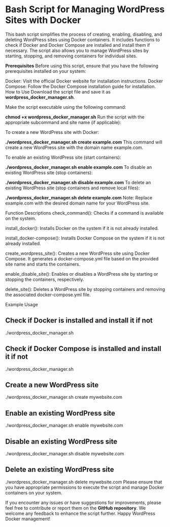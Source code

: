 # Bash Script for Managing WordPress Sites with Docker
This bash script simplifies the process of creating, enabling, disabling, and deleting WordPress sites using Docker containers. It includes functions to check if Docker and Docker Compose are installed and install them if necessary. The script also allows you to manage WordPress sites by starting, stopping, and removing containers for individual sites.

**Prerequisites**
Before using this script, ensure that you have the following prerequisites installed on your system:

Docker: Visit the official Docker website for installation instructions.
Docker Compose: Follow the Docker Compose installation guide for installation.
How to Use
Download the script file and save it as **wordpress_docker_manager.sh**.

Make the script executable using the following command:

__chmod +x wordpress_docker_manager.sh__
Run the script with the appropriate subcommand and site name (if applicable):

To create a new WordPress site with Docker:

__./wordpress_docker_manager.sh create example.com__
This command will create a new WordPress site with the domain name example.com.

To enable an existing WordPress site (start containers):

__./wordpress_docker_manager.sh enable example.com__
To disable an existing WordPress site (stop containers):

__./wordpress_docker_manager.sh disable example.com__
To delete an existing WordPress site (stop containers and remove local files):

__./wordpress_docker_manager.sh delete example.com__
Note: Replace example.com with the desired domain name for your WordPress site.

Function Descriptions
check_command(): Checks if a command is available on the system.

install_docker(): Installs Docker on the system if it is not already installed.

install_docker-compose(): Installs Docker Compose on the system if it is not already installed.

create_wordpress_site(): Creates a new WordPress site using Docker Compose. It generates a docker-compose.yml file based on the provided site name and starts the containers.

enable_disable_site(): Enables or disables a WordPress site by starting or stopping the containers, respectively.

delete_site(): Deletes a WordPress site by stopping containers and removing the associated docker-compose.yml file.

Example Usage

## Check if Docker is installed and install it if not
./wordpress_docker_manager.sh

## Check if Docker Compose is installed and install it if not
./wordpress_docker_manager.sh

## Create a new WordPress site
./wordpress_docker_manager.sh create mywebsite.com

## Enable an existing WordPress site
./wordpress_docker_manager.sh enable mywebsite.com

## Disable an existing WordPress site
./wordpress_docker_manager.sh disable mywebsite.com

## Delete an existing WordPress site
./wordpress_docker_manager.sh delete mywebsite.com
Please ensure that you have appropriate permissions to execute the script and manage Docker containers on your system.


If you encounter any issues or have suggestions for improvements, please feel free to contribute or report them on the __GitHub repository__. We welcome any feedback to enhance the script further. Happy WordPress Docker management!
